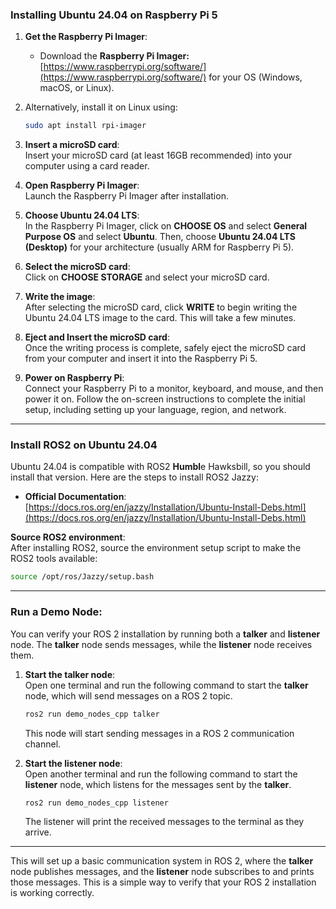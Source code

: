 ### Installing Ubuntu 24.04 on Raspberry Pi 5  

1. **Get the Raspberry Pi Imager**:  
   - Download the **Raspberry Pi Imager:** [https://www.raspberrypi.org/software/](https://www.raspberrypi.org/software/) for your OS (Windows, macOS, or Linux).
     
2. Alternatively, install it on Linux using:  
     ```bash
     sudo apt install rpi-imager
     ```

3. **Insert a microSD card**:  
   Insert your microSD card (at least 16GB recommended) into your computer using a card reader.

4. **Open Raspberry Pi Imager**:  
   Launch the Raspberry Pi Imager after installation.

5. **Choose Ubuntu 24.04 LTS**:  
   In the Raspberry Pi Imager, click on **CHOOSE OS** and select **General Purpose OS** and select **Ubuntu**. Then, choose **Ubuntu 24.04 LTS (Desktop)** for your architecture (usually ARM for Raspberry Pi 5).

6. **Select the microSD card**:  
   Click on **CHOOSE STORAGE** and select your microSD card.

7. **Write the image**:  
   After selecting the microSD card, click **WRITE** to begin writing the Ubuntu 24.04 LTS image to the card. This will take a few minutes.

8. **Eject and Insert the microSD card**:  
   Once the writing process is complete, safely eject the microSD card from your computer and insert it into the Raspberry Pi 5.

9. **Power on Raspberry Pi**:  
   Connect your Raspberry Pi to a monitor, keyboard, and mouse, and then power it on. Follow the on-screen instructions to complete the initial setup, including setting up your language, region, and network.

---

### Install ROS2 on Ubuntu 24.04

Ubuntu 24.04 is compatible with ROS2 **Humbl**e Hawksbill, so you should install that version. Here are the steps to install ROS2 Jazzy:

- **Official Documentation**: [https://docs.ros.org/en/jazzy/Installation/Ubuntu-Install-Debs.html](https://docs.ros.org/en/jazzy/Installation/Ubuntu-Install-Debs.html)

**Source ROS2 environment**:  
   After installing ROS2, source the environment setup script to make the ROS2 tools available:

   ```bash
   source /opt/ros/Jazzy/setup.bash
   ```

---

### **Run a Demo Node**:  
You can verify your ROS 2 installation by running both a **talker** and **listener** node. The **talker** node sends messages, while the **listener** node receives them.

1. **Start the talker node**:  
   Open one terminal and run the following command to start the **talker** node, which will send messages on a ROS 2 topic.

   ```bash
   ros2 run demo_nodes_cpp talker
   ```

   This node will start sending messages in a ROS 2 communication channel.

2. **Start the listener node**:  
   Open another terminal and run the following command to start the **listener** node, which listens for the messages sent by the **talker**.

   ```bash
   ros2 run demo_nodes_cpp listener
   ```

   The listener will print the received messages to the terminal as they arrive.

---

This will set up a basic communication system in ROS 2, where the **talker** node publishes messages, and the **listener** node subscribes to and prints those messages. This is a simple way to verify that your ROS 2 installation is working correctly.

